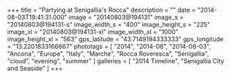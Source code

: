 +++
title = "Partying at Senigallia's Rocca"
description = ""
date = "2014-08-03T19:41:31.000"
image = "20140803@194131"
image_s = "20140803@194131-s"
image_width_s = "400"
image_height_s = "225"
image_xl = "20140803@194131-xl"
image_width_xl = "1000"
image_height_xl = "563"
gps_latitude = "43.7149194333333"
gps_longitude = "13.2201833166667"
phototags = [ "2014", "2014-08", "2014-08-03", "Ancona", "Europe", "Italy", "Marche", "Rocca Roveresca", "Senigallia", "cloud", "evening", "summer" ]
galleries = [ "2014 Timeline", "Senigallia City and Seaside" ]
+++
